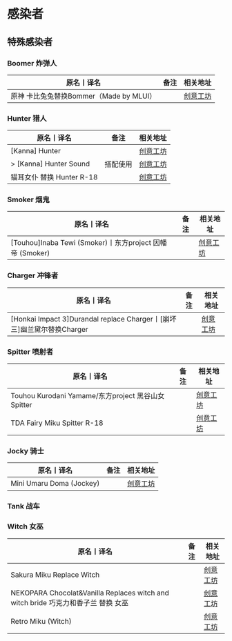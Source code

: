 # 感染者

## 特殊感染者

### Boomer 炸弹人

| 原名丨译名                              | 备注 | 相关地址                                                                      |
| --------------------------------------- | ---- | ----------------------------------------------------------------------------- |
| 原神 卡比兔兔替换Bommer（Made by MLUI） |      | [创意工坊](https://steamcommunity.com/sharedfiles/filedetails/?id=2745842173) |

### Hunter 猎人

| 原名丨译名                | 备注     | 相关地址                                                                      |
| ------------------------- | -------- | ----------------------------------------------------------------------------- |
| [Kanna] Hunter            |          | [创意工坊](https://steamcommunity.com/sharedfiles/filedetails/?id=894506345)  |
| > [Kanna] Hunter Sound    | 搭配使用 | [创意工坊](https://steamcommunity.com/sharedfiles/filedetails/?id=905845475)  |
| 猫耳女仆 替换 Hunter R-18 |          | [创意工坊](https://steamcommunity.com/sharedfiles/filedetails/?id=2561180173) |

### Smoker 烟鬼

| 原名丨译名                                                | 备注 | 相关地址                                                                      |
| --------------------------------------------------------- | ---- | ----------------------------------------------------------------------------- |
| [Touhou]Inaba Tewi (Smoker)丨东方project 因幡 帝 (Smoker) |      | [创意工坊](https://steamcommunity.com/sharedfiles/filedetails/?id=1356794718) |

### Charger 冲锋者

| 原名丨译名                                                             | 备注 | 相关地址                                                                      |
| ---------------------------------------------------------------------- | ---- | ----------------------------------------------------------------------------- |
| [Honkai Impact 3]Durandal replace Charger丨[崩坏三]幽兰黛尔替换Charger |      | [创意工坊](https://steamcommunity.com/sharedfiles/filedetails/?id=2253593003) |

### Spitter 喷射者

| 原名丨译名                                          | 备注 | 相关地址                                                                      |
| --------------------------------------------------- | ---- | ----------------------------------------------------------------------------- |
| Touhou Kurodani Yamame/东方project 黑谷山女 Spitter |      | [创意工坊](https://steamcommunity.com/sharedfiles/filedetails/?id=2474731228) |
| TDA Fairy Miku Spitter R-18                         |      | [创意工坊](https://steamcommunity.com/sharedfiles/filedetails/?id=2725405593) |

### Jocky 骑士

| 原名丨译名               | 备注 | 相关地址                                                                      |
| ------------------------ | ---- | ----------------------------------------------------------------------------- |
| Mini Umaru Doma (Jockey) |      | [创意工坊](https://steamcommunity.com/sharedfiles/filedetails/?id=2001004696) |

### Tank 战车

### Witch 女巫

| 原名丨译名                                                                        | 备注 | 相关地址                                                                      |
| --------------------------------------------------------------------------------- | ---- | ----------------------------------------------------------------------------- |
| Sakura Miku Replace Witch                                                         |      | [创意工坊](https://steamcommunity.com/sharedfiles/filedetails/?id=322584371)  |
| NEKOPARA Chocolat&Vanilla Replaces witch and witch bride 巧克力和香子兰 替换 女巫 |      | [创意工坊](https://steamcommunity.com/sharedfiles/filedetails/?id=2609065588) |
| Retro Miku (Witch)                                                                |      | [创意工坊](https://steamcommunity.com/sharedfiles/filedetails/?id=2817246924) |
